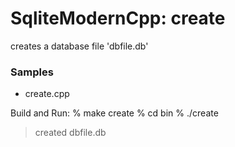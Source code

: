 SqliteModernCpp: create
===============


 creates a database file 'dbfile.db' 

### Samples
- create.cpp


Build and Run:
% make create
% cd bin
% ./create
>  created dbfile.db

